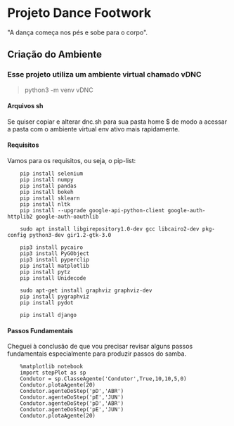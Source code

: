 # Projeto Dance Footwork

"A dança começa nos pés e sobe para o corpo".


## Criação do Ambiente

### Esse projeto utiliza um ambiente virtual chamado vDNC

> python3 -m venv vDNC

#### Arquivos sh
Se quiser copiar e alterar dnc.sh para sua pasta home $ de modo a acessar a pasta com o ambiente virtual env ativo mais rapidamente.

#### Requisitos

Vamos para os requisitos, ou seja, o pip-list:

		pip install selenium
		pip install numpy
		pip install pandas
		pip install bokeh
		pip install sklearn
		pip install nltk
		pip install --upgrade google-api-python-client google-auth-httplib2 google-auth-oauthlib

		sudo apt install libgirepository1.0-dev gcc libcairo2-dev pkg-config python3-dev gir1.2-gtk-3.0 

		pip3 install pycairo
		pip3 install PyGObject
		pip3 install pyperclip
		pip install matplotlib
		pip install pytz
		pip install Unidecode

		sudo apt-get install graphviz graphviz-dev
		pip install pygraphviz
		pip install pydot
		
		pip install django

#### Passos Fundamentais

Cheguei à conclusão de que vou precisar revisar alguns passos fundamentais
especialmente para produzir passos do samba.


        %matplotlib notebook
        import stepPlot as sp
        Condutor = sp.ClasseAgente('Condutor',True,10,10,5,0)
        Condutor.plotaAgente(20)
        Condutor.agenteDoStep('pD','ABR')
        Condutor.agenteDoStep('pE','JUN')
        Condutor.agenteDoStep('pD','ABR')
        Condutor.agenteDoStep('pE','JUN')
        Condutor.plotaAgente(20)


